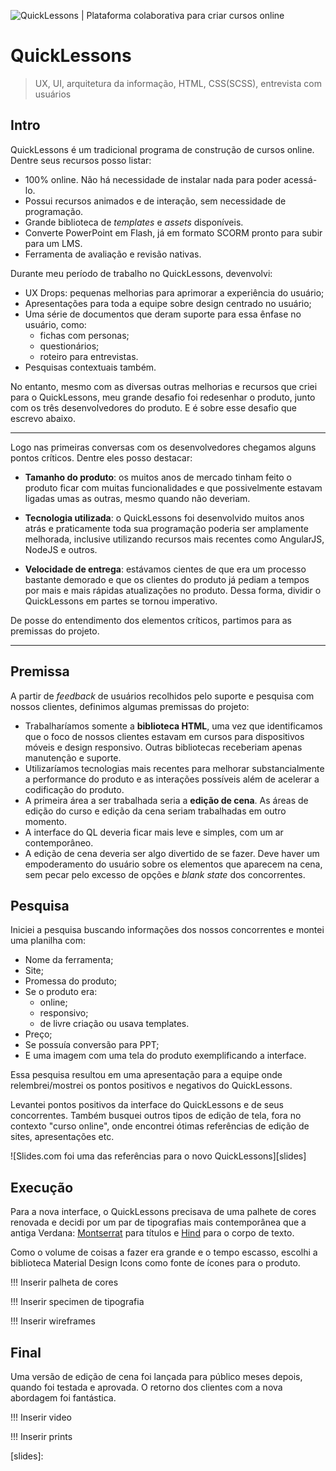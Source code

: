 ![QuickLessons | Plataforma colaborativa para criar cursos online][cover]
# QuickLessons

> UX, UI, arquitetura da informação, HTML, CSS(SCSS), entrevista com usuários

## Intro
QuickLessons é um tradicional programa de construção de cursos online. Dentre seus recursos posso listar:
* 100% online. Não há necessidade de instalar nada para poder acessá-lo.
* Possui recursos animados e de interação, sem necessidade de programação.
* Grande biblioteca de *templates* e *assets* disponíveis.
* Converte PowerPoint em Flash, já em formato SCORM pronto para subir para um LMS.
* Ferramenta de avaliação e revisão nativas.

Durante meu período de trabalho no QuickLessons, devenvolvi:
* UX Drops: pequenas melhorias para aprimorar a experiência do usuário;
* Apresentações para toda a equipe sobre design centrado no usuário;
* Uma série de documentos que deram suporte para essa ênfase no usuário, como:
    * fichas com personas;
    * questionários;
    * roteiro para entrevistas.
* Pesquisas contextuais também.

No entanto, mesmo com as diversas outras melhorias e recursos que criei para o QuickLessons, meu grande desafio foi redesenhar o produto, junto com os três desenvolvedores do produto. E é sobre esse desafio que escrevo abaixo.

----

Logo nas primeiras conversas com os desenvolvedores chegamos alguns pontos críticos. Dentre eles posso destacar:
* **Tamanho do produto**: os muitos anos de mercado tinham feito o produto ficar com muitas funcionalidades e que possivelmente estavam ligadas umas as outras, mesmo quando não deveriam.

* **Tecnologia utilizada**: o QuickLessons foi desenvolvido muitos anos atrás e praticamente toda sua programação poderia ser amplamente melhorada, inclusive utilizando recursos mais recentes como AngularJS, NodeJS e outros.

* **Velocidade de entrega**: estávamos cientes de que era um processo bastante demorado e que os clientes do produto já pediam a tempos por mais e mais rápidas atualizações no produto. Dessa forma, dividir o QuickLessons em partes se tornou imperativo.

De posse do entendimento dos elementos críticos, partimos para as premissas do projeto.

----

## Premissa
A partir de *feedback* de usuários recolhidos pelo suporte e pesquisa com nossos clientes, definimos algumas premissas do projeto:
* Trabalharíamos somente a **biblioteca HTML**, uma vez que identificamos que o foco de nossos clientes estavam em cursos para dispositivos móveis e design responsivo. Outras bibliotecas receberiam apenas manutenção e suporte.
* Utilizaríamos tecnologias mais recentes para melhorar substancialmente a performance do produto e as interações possíveis além de acelerar a codificação do produto.
* A primeira área a ser trabalhada seria a **edição de cena**. As áreas de edição do curso e edição da cena seriam trabalhadas em outro momento.
* A interface do QL deveria ficar mais leve e simples, com um ar contemporâneo.
* A edição de cena deveria ser algo divertido de se fazer. Deve haver um empoderamento do usuário sobre os elementos que aparecem na cena, sem pecar pelo excesso de opções e *blank state* dos concorrentes.

## Pesquisa
Iniciei a pesquisa buscando informações dos nossos concorrentes e montei uma planilha com:
* Nome da ferramenta;
* Site;
* Promessa do produto;
* Se o produto era:
    * online;
    * responsivo;
    * de livre criação ou usava templates.
* Preço;
* Se possuía conversão para PPT;
* E uma imagem com uma tela do produto exemplificando a interface.

Essa pesquisa resultou em uma apresentação para a equipe onde relembrei/mostrei os pontos positivos e negativos do QuickLessons.

Levantei pontos positivos da interface do QuickLessons e de seus concorrentes. Também busquei outros tipos de edição de tela, fora no contexto "curso online", onde encontrei ótimas referências de edição de sites, apresentações etc.

![Slides.com foi uma das referências para o novo QuickLessons][slides]

## Execução

Para a nova interface, o QuickLessons precisava de uma palhete de cores renovada e decidi por um par de tipografias mais contemporânea que a antiga Verdana: [Montserrat](https://fonts.google.com/specimen/Montserrat) para títulos e [Hind](https://fonts.google.com/specimen/Hind) para o corpo de texto.

Como o volume de coisas a fazer era grande e o tempo escasso, escolhi a biblioteca Material Design Icons como fonte de ícones para o produto.

!!! Inserir palheta de cores

!!! Inserir specimen de tipografia

!!! Inserir wireframes

## Final

Uma versão de edição de cena foi lançada para público meses depois, quando foi testada e aprovada. O retorno dos clientes com a nova abordagem foi fantástica.

!!! Inserir video

!!! Inserir prints


[cover]: https://media.licdn.com/media/p/7/000/1b9/18d/0345d3f.png
[slides]: